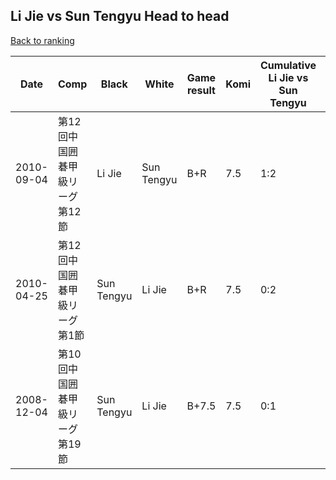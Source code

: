## Li Jie vs Sun Tengyu Head to head

[Back to ranking](../../index.md)




| **Date** | **Comp** | **Black** | **White** | **Game result** | **Komi** | **Cumulative Li Jie vs Sun Tengyu** | **Li Jie streak** | **Sun Tengyu streak** | 
| --- | --- | --- | --- | --- | --- | --- | --- | --- |
| 2010-09-04 | 第12回中国囲碁甲級リーグ第12節 | Li Jie | Sun Tengyu | B+R | 7.5 | 1:2 | 1 | 0 | 
| 2010-04-25 | 第12回中国囲碁甲級リーグ第1節 | Sun Tengyu | Li Jie | B+R | 7.5 | 0:2 | 0 | 2 | 
| 2008-12-04 | 第10回中国囲碁甲級リーグ第19節 | Sun Tengyu | Li Jie | B+7.5 | 7.5 | 0:1 | 0 | 1 |





